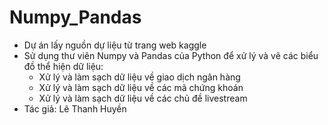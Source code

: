 # Numpy_Pandas
- Dự án lấy nguồn dự liệu từ trang web kaggle
- Sử dụng thư viên Numpy và Pandas của Python để xử lý và vẽ các biểu đồ thể hiện dữ liệu:
    - Xử lý và làm sạch dữ liệu về giao dịch ngân hàng
    - Xử lý và làm sạch dữ liệu về các mã chứng khoán
    - Xử lý và làm sạch dữ liệu về các chủ đề livestream
- Tác giả: Lê Thanh Huyền
